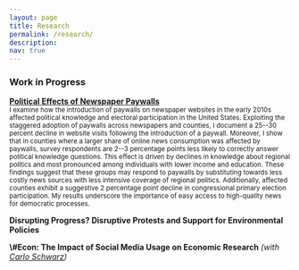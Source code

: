 ```yaml
---
layout: page
title: Research
permalink: /research/
description: 
nav: true
---
```


### Work in Progress

<p></p>
<!--<a href="{{'/assets/pdf/Paywalls_Paper_2025-02.pdf' | prepend: site.baseurl | prepend: site.url }}" target="_blank"><b>Political Effects of Newspaper Paywalls</b></a> <sub><sup>(Presented at Meeting of Young Economists 2023 in Turin, Italy)</sup></sub><br/>-->
<a href="https://papers.ssrn.com/sol3/papers.cfm?abstract_id=5124655" target="_blank"><b>Political Effects of Newspaper Paywalls</b></a><br/> <!--<sub><sup>(Presented at Meeting of Young Economists 2023 in Turin, Italy)</sup></sub>-->
<small>I examine how the introduction of paywalls on newspaper websites in the early 2010s affected political knowledge and electoral participation in the United States. Exploiting the staggered adoption of paywalls across newspapers and counties, I document a 25--30 percent decline in website visits following the introduction of a paywall. Moreover, I show that in counties where a larger share of online news consumption was affected by paywalls, survey respondents are 2--3 percentage points less likely to correctly answer political knowledge questions. This effect is driven by declines in knowledge about regional politics and most pronounced among individuals with lower income and education. These findings suggest that these groups may respond to paywalls by substituting towards less costly news sources with less intensive coverage of regional politics. Additionally, affected counties exhibit a suggestive 2 percentage point decline in congressional primary election participation. My results underscore the importance of easy access to high-quality news for democratic processes.</small>
<!---->

<p></p><p></p>
<b>Disrupting Progress? Disruptive Protests and Support for Environmental Policies</b>

<p></p><p></p>
<b>\#Econ: The Impact of Social Media Usage on Economic Research</b><i> (with <a href="https://carloschwarz.eu/about/" target="_blank">Carlo Schwarz</a>)</i>